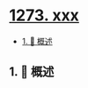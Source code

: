 # [1273. xxx](https://github.com/Tdahuyou/TNotes.leetcode/tree/main/notes/1273.%20xxx)

<!-- region:toc -->

- [1. 📝 概述](#1--概述)

<!-- endregion:toc -->

## 1. 📝 概述
